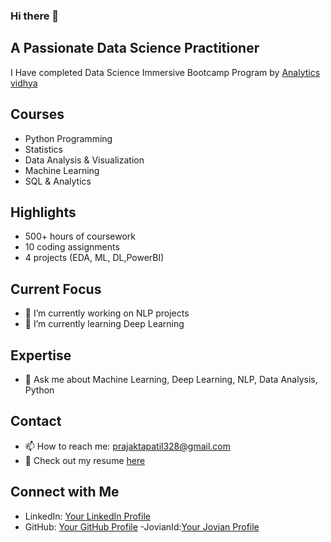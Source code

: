 ### Hi there 👋
## A Passionate Data Science Practitioner



I Have completed Data Science Immersive Bootcamp Program by [Analytics vidhya](https://github.com/analyticsvidhya)
## Courses
- Python Programming
- Statistics
- Data Analysis & Visualization
- Machine Learning
- SQL & Analytics

## Highlights
- 500+ hours of coursework
- 10 coding assignments
- 4 projects (EDA, ML, DL,PowerBI)

## Current Focus
- 🔭 I’m currently working on NLP projects
- 🌱 I’m currently learning Deep Learning

## Expertise
- 💬 Ask me about Machine Learning, Deep Learning, NLP, Data Analysis, Python

## Contact
- 📫 How to reach me: [prajaktapatil328@gmail.com](mailto:prajaktapatil328@gmail.com)
- 📄 Check out my resume [here](https://resume.io/r/ecqrsKUuG)

## Connect with Me
- LinkedIn: [Your LinkedIn Profile](linkedin.com/in/prajakta-patil-3879721bb)
- GitHub: [Your GitHub Profile](https://github.com/PrajaktaPatil1)
-JovianId:[Your Jovian Profile](https://jovian.com/prajaktapatil1)

